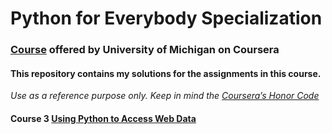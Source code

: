 # Python for Everybody Specialization
###  [Course](https://www.coursera.org/specializations/python) offered by University of Michigan on Coursera

#### This repository contains my solutions for the assignments in this course.
*Use as a reference purpose only. Keep in mind the [Coursera’s Honor Code](https://learner.coursera.help/hc/en-us/articles/209818863)*

#### Course 3 [Using Python to Access Web Data](https://github.com/ABD-01/Python-for-Everybody/tree/master/Using-Python-to-Access-Web-Data)
